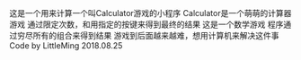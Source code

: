 这是一个用来计算一个叫Calculator游戏的小程序
Calculator是一个萌萌的计算器游戏
通过限定次数，和用指定的按键来得到最终的结果
这是一个数学游戏
程序通过穷尽所有的组合来得到结果
游戏到后面越来越难，想用计算机来解决这件事
Code by LittleMing 2018.08.25